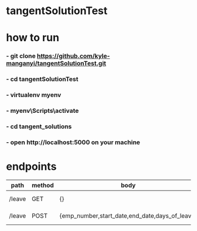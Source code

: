 # tangentSolutionTest

# how to run
###     - git clone https://github.com/kyle-manganyi/tangentSolutionTest.git
###     - cd tangentSolutionTest
###     - virtualenv myenv
###     - myenv\Scripts\activate
###     - cd tangent_solutions
###     - open http://localhost:5000 on your machine

# endpoints
| path  | method | body  | response |
| ------------- | ------------- | ------------- | ------------- |
| /leave  | GET  | {}  | Content Cell  |
| /leave  | POST  | {emp_number,start_date,end_date,days_of_leave}  | Content Cell  |

